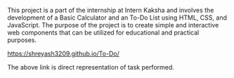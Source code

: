 This project is a part of the internship at Intern Kaksha and involves the development of a Basic Calculator and an To-Do List using HTML, CSS, and JavaScript. The purpose of the project is to create simple and interactive web components that can be utilized for educational and practical purposes.

https://shreyash3209.github.io/To-Do/

The above link is direct representation of task performed.
